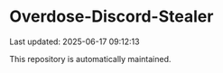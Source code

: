 # Overdose-Discord-Stealer

Last updated: 2025-06-17 09:12:13

This repository is automatically maintained.
